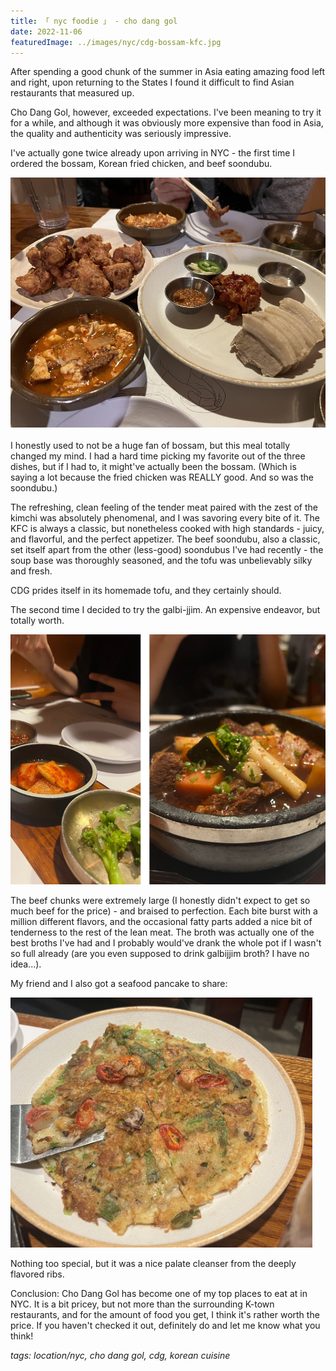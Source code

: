 ```yaml
---
title: 「 nyc foodie 」 - cho dang gol
date: 2022-11-06
featuredImage: ../images/nyc/cdg-bossam-kfc.jpg
---
```

After spending a good chunk of the summer in Asia eating amazing food left and right, upon returning to the States I found it difficult to find Asian restaurants that measured up. 

Cho Dang Gol, however, exceeded expectations. I've been meaning to try it for a while, and although it was obviously more expensive than food in Asia, the quality and authenticity was seriously impressive.

I've actually gone twice already upon arriving in NYC - the first time I ordered the bossam, Korean fried chicken, and beef soondubu.

<div>
    <img src="../images/nyc/cdg-bossam-kfc.jpg"
        alt="Cho dang gol bossam and korean fried chicken and beef soondubu"
        style="height: 400px; object-fit:cover;display:inline-block;"
    />
</div>
<br>
I honestly used to not be a huge fan of bossam, but this meal totally changed my mind. I had a hard time picking my favorite out of the three dishes, but if I had to, it might've actually been the bossam. (Which is saying a lot because the fried chicken was REALLY good. And so was the soondubu.)

The refreshing, clean feeling of the tender meat paired with the zest of the kimchi was absolutely phenomenal, and I was savoring every bite of it. The KFC is always a classic, but nonetheless cooked with high standards - juicy, and flavorful, and the perfect appetizer. The beef soondubu, also a classic, set itself apart from the other (less-good) soondubus I've had recently - the soup base was thoroughly seasoned, and the tofu was unbelievably silky and fresh. 

CDG prides itself in its homemade tofu, and they certainly should.

The second time I decided to try the galbi-jjim. An expensive endeavor, but totally worth.

<div>
    <img src="../images/nyc/cdg-banchan-galbijjim.jpeg"
        alt="Cho dang gol galbijjim and banchan side by side"
        style="height: 400px; object-fit:cover;display:inline-block;"
    />
</div>

The beef chunks were extremely large (I honestly didn't expect to get so much beef for the price) - and braised to perfection. Each bite burst with a million different flavors, and the occasional fatty parts added a nice bit of tenderness to the rest of the lean meat. The broth was actually one of the best broths I've had and I probably would've drank the whole pot if I wasn't so full already (are you even supposed to drink galbijjim broth? I have no idea...).

My friend and I also got a seafood pancake to share:

<div>
    <img src="../images/nyc/cdg-jeon.jpeg"
        alt="Cho dang gol seafood jeon"
        style="height: 400px; object-fit:cover;display:inline-block;"
    />
</div>

Nothing too special, but it was a nice palate cleanser from the deeply flavored ribs. 

Conclusion: Cho Dang Gol has become one of my top places to eat at in NYC. It is a bit pricey, but not more than the surrounding K-town restaurants, and for the amount of food you get, I think it's rather worth the price. If you haven't checked it out, definitely do and let me know what you think!

_tags: location/nyc, cho dang gol, cdg, korean cuisine_







